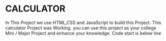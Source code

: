 # CALCULATOR
In This Project we use HTML,CSS and JavaScript to build this Project. This calculator Project was Working. you can use this project as your college Mini / Major Project and enhance your knowledge.
Code start is below line
